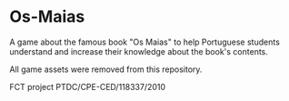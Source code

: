# Os-Maias
A game about the famous book "Os Maias" to help Portuguese students understand and increase their knowledge about the book's contents.

All game assets were removed from this repository.

FCT project PTDC/CPE-CED/118337/2010
